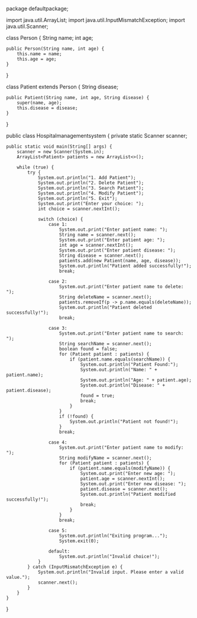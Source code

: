 package defaultpackage;

import java.util.ArrayList;
import java.util.InputMismatchException;
import java.util.Scanner;

class Person {
    String name;
    int age;

    public Person(String name, int age) {
        this.name = name;
        this.age = age;
    }
}

class Patient extends Person {
    String disease;

    public Patient(String name, int age, String disease) {
        super(name, age);
        this.disease = disease;
    }
}

public class Hospitalmanagementsystem {
    private static Scanner scanner;

	public static void main(String[] args) {
        scanner = new Scanner(System.in);
        ArrayList<Patient> patients = new ArrayList<>();

        while (true) {
            try {
                System.out.println("1. Add Patient");
                System.out.println("2. Delete Patient");
                System.out.println("3. Search Patient");
                System.out.println("4. Modify Patient");
                System.out.println("5. Exit");
                System.out.print("Enter your choice: ");
                int choice = scanner.nextInt();

                switch (choice) {
                    case 1:
                        System.out.print("Enter patient name: ");
                        String name = scanner.next();
                        System.out.print("Enter patient age: ");
                        int age = scanner.nextInt();
                        System.out.print("Enter patient disease: ");
                        String disease = scanner.next();
                        patients.add(new Patient(name, age, disease));
                        System.out.println("Patient added successfully!");
                        break;

                    case 2:
                        System.out.print("Enter patient name to delete: ");
                        String deleteName = scanner.next();
                        patients.removeIf(p -> p.name.equals(deleteName));
                        System.out.println("Patient deleted successfully!");
                        break;

                    case 3:
                        System.out.print("Enter patient name to search: ");
                        String searchName = scanner.next();
                        boolean found = false;
                        for (Patient patient : patients) {
                            if (patient.name.equals(searchName)) {
                                System.out.println("Patient Found:");
                                System.out.println("Name: " + patient.name);
                                System.out.println("Age: " + patient.age);
                                System.out.println("Disease: " + patient.disease);
                                found = true;
                                break;
                            }
                        }
                        if (!found) {
                            System.out.println("Patient not found!");
                        }
                        break;

                    case 4:
                        System.out.print("Enter patient name to modify: ");
                        String modifyName = scanner.next();
                        for (Patient patient : patients) {
                            if (patient.name.equals(modifyName)) {
                                System.out.print("Enter new age: ");
                                patient.age = scanner.nextInt();
                                System.out.print("Enter new disease: ");
                                patient.disease = scanner.next();
                                System.out.println("Patient modified successfully!");
                                break;
                            }
                        }
                        break;

                    case 5:
                        System.out.println("Exiting program...");
                        System.exit(0);

                    default:
                        System.out.println("Invalid choice!");
                }
            } catch (InputMismatchException e) {
                System.out.println("Invalid input. Please enter a valid value.");
                scanner.next();
            }
        }
    }
}
